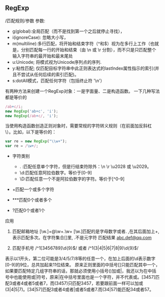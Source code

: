 ## RegExp
/匹配规则/参数
参数: 
- g(global):全局匹配（而不是找到第一个之后就停止寻找），
- i(ignoreCase): 忽略大小写，
- m(multiline):多行匹配，将开始和结束字符（^和$）视为在多行上工作（也就是，分别匹配每一行的开始和结束（由 \n 或 \r 分割），而不只是只匹配整个输入字符串的最开始和最末尾处
- u:Unicode; 将模式视为Unicode序列点的序列.
- y:粘性匹配; 仅匹配目标字符串中此正则表达式的lastIndex属性指示的索引(并且不尝试从任何后续的索引匹配)。
- s:dotAll模式，匹配任何字符（包括终止符 '\n'）

有两种方法来创建一个RegExp对象：一是字面量、二是构造函数。
一下几种写法都是等价的
```js
/ab+c/i;
new RegExp('ab+c', 'i');
new RegExp(/ab+c/, 'i');
```
当使用构造函数创造正则对象时，需要常规的字符转义规则（在前面加反斜杠 \）。比如，以下是等价的：
```js
var re = new RegExp("\\w+");
var re = /\w+/;
```

- 字符类别
  - . :匹配任意单个字符，但是行结束符除外：\n \r \u2028 或 \u2029。
  - \d:匹配任意阿拉伯数字。等价于[0-9]
  - \D:匹配任意一个不是阿拉伯数字的字符。等价于[^0-9]

- +匹配一个或多个字符
- ***匹配0个或者多个
- ?匹配0个或者1个

应用
1. 匹配邮箱地址
[\w.]+@\w+\.\w+
[\w.]匹配的是字母数字或者. ,在其后面加上+,表示匹配多次。在字符集合[]里, .不是元字符
匹配结果  abc.def@qq.com

2. 匹配手机号
/^1[3456789]\d{9}$/ 或者 /^1(3|4|5|6|7|8|9)\d{9}$/

表示以1开头，第二位可能是3/4/5/7/8等的任意一个，在加上后面的\d表示数字[0-9]的9位，总共加起来11位结束。
原来正则里面的中括号[]只能匹配其中一个，如果要匹配特定几组字符串的话，那就必须使用小括号()加或|，我还以为在中括号中也能使用或|符号，原来|在中括号里面也是一个字符，并不代表或。[3457]匹配3或者4或者5或者7，而(3457)只匹配3457，若要跟前面一样可以加或(3|4|5|7)。[34|57]匹配3或者4或者|或者5或者7.而(34|57)能匹配34或者57。